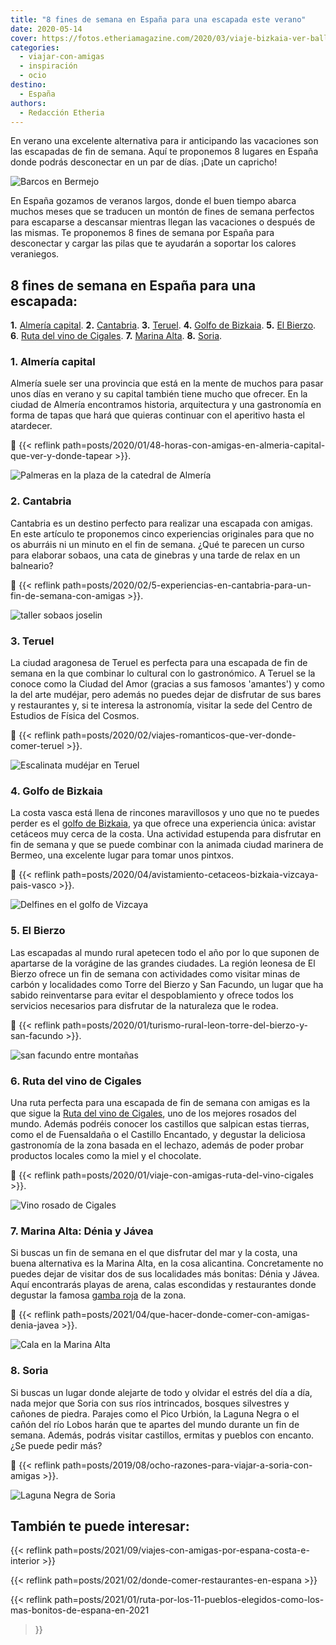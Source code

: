 ```yaml
---
title: "8 fines de semana en España para una escapada este verano"
date: 2020-05-14
cover: https://fotos.etheriamagazine.com/2020/03/viaje-bizkaia-ver-ballenas.jpg
categories: 
  - viajar-con-amigas
  - inspiración
  - ocio
destino: 
  - España
authors: 
  - Redacción Etheria
---
```


En verano una excelente alternativa para ir anticipando las vacaciones son las escapadas de fin de semana. Aquí te proponemos 8 lugares en España donde podrás desconectar en un par de días. ¡Date un capricho!

![Barcos en Bermejo](https://fotos.etheriamagazine.com/2020/03/viaje-bizkaia-ver-ballenas.jpg "Puerto de Bermeo.")

En España gozamos de veranos largos, donde el buen tiempo abarca muchos meses que se 
traducen un montón de fines de semana perfectos para escaparse a descansar mientras 
llegan las vacaciones o después de las mismas. Te proponemos 8 fines de semana por 
España para desconectar y cargar las pilas que te ayudarán a soportar los calores 
veraniegos. 

## 8 fines de semana en España para una escapada:

**1.** [Almería capital](#Almería-capital). **2\.** [Cantabria](#Cantabria). **3.** 
[Teruel](#Teruel). **4.** [Golfo de Bizkaia](#Golfo-Bizkaia). **5.** [El 
Bierzo](#Bierzo). **6**. [Ruta del vino de Cigales](#Cigales). **7.** [Marina 
Alta](#Marina-Alta). **8.** [Soria](#Soria). 

### 1\. Almería capital

Almería suele ser una provincia que está en la mente de muchos para pasar unos días en 
verano y su capital también tiene mucho que ofrecer. En la ciudad de Almería encontramos 
historia, arquitectura y una gastronomía en forma de tapas que hará que quieras 
continuar con el aperitivo hasta el atardecer. 

📍 {{< reflink 
path=posts/2020/01/48-horas-con-amigas-en-almeria-capital-que-ver-y-donde-tapear >}}. 

![Palmeras en la plaza de la catedral de Almería](https://fotos.etheriamagazine.com/2020/01/Almeria-Plaza-Catedral.jpg "Plaza de la Catedral de Almería. © P.G.")

### 2\. Cantabria

Cantabria es un destino perfecto para realizar una escapada con amigas. En este artículo 
te proponemos cinco experiencias originales para que no os aburráis ni un minuto en el 
fin de semana. ¿Qué te parecen un curso para elaborar sobaos, una cata de ginebras y una 
tarde de relax en un balneario? 

📍 {{< reflink 
path=posts/2020/02/5-experiencias-en-cantabria-para-un-fin-de-semana-con-amigas >}}. 

![taller sobaos joselin](https://fotos.etheriamagazine.com/2020/02/taller-sobaos-joselin.jpg "Taller de sobaos en Joselín (Cantabria). © PG")

### 3\. Teruel

La ciudad aragonesa de Teruel es perfecta para una escapada de fin de semana en la que 
combinar lo cultural con lo gastronómico. A Teruel se la conoce como la Ciudad del Amor 
(gracias a sus famosos 'amantes') y como la del arte mudéjar, pero además no puedes 
dejar de disfrutar de sus bares y restaurantes y, si te interesa la astronomía, visitar 
la sede del Centro de Estudios de Física del Cosmos. 

📍 {{< reflink path=posts/2020/02/viajes-romanticos-que-ver-donde-comer-teruel >}}. 

![Escalinata mudéjar en Teruel](https://fotos.etheriamagazine.com/2020/01/Teruel-escalinata.jpg "Escalinata neomudéjar de Teruel.")

### 4\. Golfo de Bizkaia

La costa vasca está llena de rincones maravillosos y uno que no te puedes perder es el 
[golfo de 
Bizkaia](http://etheriamagazine.com/2020/04/20/avistamiento-cetaceos-bizkaia-vizcaya-pais-vasco/), 
ya que ofrece una experiencia única: avistar cetáceos muy cerca de la costa. Una 
actividad estupenda para disfrutar en fin de semana y que se puede combinar con la 
animada ciudad marinera de Bermeo, una excelente lugar para tomar unos pintxos. 

📍 {{< reflink path=posts/2020/04/avistamiento-cetaceos-bizkaia-vizcaya-pais-vasco >}}. 

![Delfines en el golfo de Vizcaya](https://fotos.etheriamagazine.com/2020/03/viaje-mujeres-bizkaia-ver-delfines.jpg "Cetáceos en el golfo de Bizkaia.")

### 5\. El Bierzo

Las escapadas al mundo rural apetecen todo el año por lo que suponen de apartarse de la 
vorágine de las grandes ciudades. La región leonesa de El Bierzo ofrece un fin de semana 
con actividades como visitar minas de carbón y localidades como Torre del Bierzo y San 
Facundo, un lugar que ha sabido reinventarse para evitar el despoblamiento y ofrece 
todos los servicios necesarios para disfrutar de la naturaleza que le rodea. 

📍 {{< reflink path=posts/2020/01/turismo-rural-leon-torre-del-bierzo-y-san-facundo >}}. 

![san facundo entre montañas](https://fotos.etheriamagazine.com/2020/01/Leon-pueblo-San-Facundo.jpg "San Facundo, el pueblo más bonito de León. © Pedro Grifol")

### 6\. Ruta del vino de Cigales

Una ruta perfecta para una escapada de fin de semana con amigas es la que sigue la [Ruta 
del vino de Cigales](https://rutadelvinocigales.com/), uno de los mejores rosados del 
mundo. Además podréis conocer los castillos que salpican estas tierras, como el de 
Fuensaldaña o el Castillo Encantado, y degustar la deliciosa gastronomía de la zona 
basada en el lechazo, además de poder probar productos locales como la miel y el 
chocolate. 

📍 {{< reflink path=posts/2020/01/viaje-con-amigas-ruta-del-vino-cigales >}}. 

![Vino rosado de Cigales](https://fotos.etheriamagazine.com/2020/01/etheria-ruta-vino-cigales-portada.jpg "Brindemos por la Ruta del vino Cigales. © Kelu Robles")

### 7\. Marina Alta: Dénia y Jávea

Si buscas un fin de semana en el que disfrutar del mar y la costa, una buena alternativa 
es la Marina Alta, en la cosa alicantina. Concretamente no puedes dejar de visitar dos 
de sus localidades más bonitas: Dénia y Jávea. Aquí encontrarás playas de arena, calas 
escondidas y restaurantes donde degustar la famosa [gamba 
roja](http://etheriamagazine.com/2019/07/02/mejores-restaurantes-gamba-roja-blanca-palamos-cambrils-valencia-almeria-huelva/) 
de la zona. 

📍 {{< reflink path=posts/2021/04/que-hacer-donde-comer-con-amigas-denia-javea >}}. 

![Cala en la Marina Alta](https://fotos.etheriamagazine.com/2019/08/viaje-denia-javea-Cabo-de-la-fontana.jpg "Cabo de la Fontana. ©M.E.")

### 8\. Soria

Si buscas un lugar donde alejarte de todo y olvidar el estrés del día a día, nada mejor 
que Soria con sus ríos intrincados, bosques silvestres y cañones de piedra. Parajes como 
el Pico Urbión, la Laguna Negra o el cañón del río Lobos harán que te apartes del mundo 
durante un fin de semana. Además, podrás visitar castillos, ermitas y pueblos con 
encanto. ¿Se puede pedir más? 

📍 {{< reflink path=posts/2019/08/ocho-razones-para-viajar-a-soria-con-amigas >}}. 

![Laguna Negra de Soria](https://fotos.etheriamagazine.com/2019/07/viaje-soria-laguna-negra.jpg "Laguna Negra (Soria).")

## También te puede interesar:

{{< reflink path=posts/2021/09/viajes-con-amigas-por-espana-costa-e-interior >}} 

{{< reflink path=posts/2021/02/donde-comer-restaurantes-en-espana >}} 

{{< reflink 
path=posts/2021/01/ruta-por-los-11-pueblos-elegidos-como-los-mas-bonitos-de-espana-en-2021 
>}}
